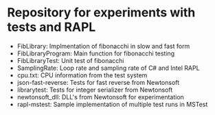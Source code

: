 # Repository for experiments with tests and RAPL


 - FibLibrary: Implmentation of fibonacchi in slow and fast form
 - FibLibraryProgram: Main function for fibonacchi testing
 - FibLibraryTest: Unit test of fibonacchi
 - SamplingRate: Loop rate and sampling rate of C# and Intel RAPL
 - cpu.txt: CPU information from the test system
 - json-fast-reverse: Tests for fast reverse from Newtonsoft
 - librarytest: Tests for integer serializer from Newtonsoft
 - newtonsoft_dll: DLL's from Newtonsoft for experimentation
 - rapl-mstest: Sample implementation of multiple test runs in MSTest